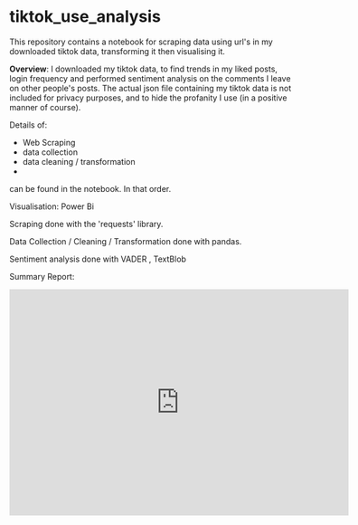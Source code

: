 # tiktok_use_analysis

This repository contains a notebook for scraping data using url's in my downloaded tiktok data, transforming it then visualising it.

**Overview**: I downloaded my tiktok data, to find trends in my liked posts, login frequency and performed sentiment analysis on the comments I leave on other people's posts. The actual json file containing my tiktok data is not included for privacy purposes, and to hide the profanity I use (in a positive manner of course).

Details of:
- Web Scraping
- data collection
- data cleaning / transformation
- 
can be found in the notebook. In that order.

Visualisation: Power Bi

Scraping done with the 'requests' library.

Data Collection / Cleaning / Transformation done with pandas.

Sentiment analysis done with VADER , TextBlob

Summary Report:

<iframe width="600" height="400" src="https://app.powerbi.com/view?r=eyJrIjoiOTI0MzY3NTYtNTg0Ny00ODc5LWFmMzMtZDk2NDc5OTgxODAyIiwidCI6IjM0NTMxMzE4LTcwMTEtNGZkNC04N2YwLWE0MzgxNmM0OWJkMCJ9" frameborder="0" allowFullScreen="true"></iframe>
